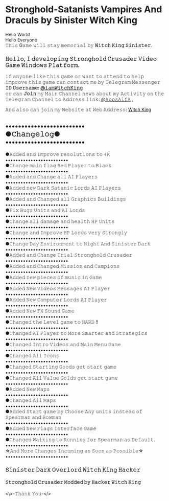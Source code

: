 # Stronghold-Satanists Vampires And Draculs by Sinister Witch King
Hello World\
Hello Everyone\
𝚃𝚑𝚒𝚜 G𝚊𝚖𝚎 𝚠𝚒𝚕𝚕 𝚜𝚝𝚊𝚢 𝚖𝚎𝚖𝚘𝚛𝚒𝚊𝚕 𝚋𝚢 **𝚆𝚒𝚝𝚌𝚑 𝙺𝚒𝚗𝚐 𝚂𝚒𝚗𝚒𝚜𝚝𝚎𝚛**.

### 𝙷𝚎𝚕𝚕𝚘, 𝙸 𝚍𝚎𝚟𝚎𝚕𝚘𝚙𝚒𝚗𝚐 ******𝚂𝚝𝚛𝚘𝚗𝚐𝚑𝚘𝚕𝚍 𝙲𝚛𝚞𝚜𝚊𝚍𝚎𝚛****** 𝚅𝚒𝚍𝚎𝚘 𝙶𝚊𝚖𝚎 𝚆𝚒𝚗𝚍𝚘𝚠𝚜 𝙿𝚕𝚊𝚝𝚏𝚘𝚛𝚖.
𝚒𝚏 𝚊𝚗𝚢𝚘𝚗𝚎 𝚕𝚒𝚔𝚎 𝚝𝚑𝚒𝚜 𝚐𝚊𝚖𝚎 𝚘𝚛 𝚠𝚊𝚗𝚝 𝚝𝚘 𝚊𝚝𝚝𝚎𝚗𝚍 𝚝𝚘 𝚑𝚎𝚕𝚙 𝚒𝚖𝚙𝚛𝚘𝚟𝚎 𝚝𝚑𝚒𝚜 𝚐𝚊𝚖𝚎 𝚌𝚊𝚗 𝚌𝚘𝚗𝚝𝚊𝚌𝚝 𝚖𝚎 𝚋𝚢 𝚃𝚎𝚕𝚎𝚐𝚛𝚊𝚖 𝙼𝚎𝚜𝚜𝚎𝚗𝚐𝚎𝚛 **𝙸𝙳 𝚄𝚜𝚎𝚛𝚗𝚊𝚖𝚎: [@𝚒𝚊𝚖𝚆𝚒𝚝𝚌𝚑𝙺𝚒𝚗𝚐](https://t.me/iamWitchKing)**\
𝚘𝚛 𝚌𝚊𝚗 **𝙹𝚘𝚒𝚗** 𝚖𝚢 𝙼𝚊𝚒𝚗 𝙲𝚑𝚊𝚗𝚗𝚎𝚕 𝚗𝚎𝚠𝚜 𝚊𝚋𝚘𝚞𝚝 𝚖𝚢 𝙰𝚌𝚝𝚒𝚟𝚒𝚝𝚢 𝚘𝚗 𝚝𝚑𝚎 𝚃𝚎𝚕𝚎𝚐𝚛𝚊𝚖 𝙲𝚑𝚊𝚗𝚗𝚎𝚕 𝚝𝚘 𝙰𝚍𝚍𝚛𝚎𝚜𝚜 𝚕𝚒𝚗𝚔: [@𝙰𝚙𝚙𝚜𝙰𝚕𝚏𝙰](https://t.me/AppsAlfA) ,

𝙰𝚗𝚍 𝚊𝚕𝚜𝚘 𝚌𝚊𝚗 𝚓𝚘𝚒𝚗 𝚖𝚢 𝚆𝚎𝚋𝚜𝚒𝚝𝚎 𝚊𝚝 𝚆𝚎𝚋 𝙰𝚍𝚍𝚛𝚎𝚜𝚜: [Witch King](𝚑𝚝𝚝𝚙𝚜//:𝚆𝚒𝚝𝚌𝚑𝙺𝚒𝚗𝚐.𝙼𝚗.𝙲𝚘)

•••••••••••••••••••••••••\
●**𝙲𝚑𝚊𝚗𝚐𝚎𝚕𝚘𝚐**●\
•••••••••••••••••••••••••
-
●𝙰𝚍𝚍𝚎𝚍 𝚊𝚗𝚍 𝙸𝚖𝚙𝚛𝚘𝚟𝚎 𝚛𝚎𝚜𝚘𝚕𝚞𝚝𝚒𝚘𝚗𝚜 𝚝𝚘 𝟺𝙺\
•••••••••••••••••••••••••\
●𝙲𝚑𝚊𝚗𝚐𝚎 𝚖𝚊𝚒𝚗 𝚏𝚕𝚊𝚐 𝚁𝚎𝚍 𝙿𝚕𝚊𝚢𝚎𝚛 𝚝𝚘 𝙱𝚕𝚊𝚌𝚔\
•••••••••••••••••••••••••\
●𝙰𝚍𝚍𝚎𝚍 𝚊𝚗𝚍 𝙲𝚑𝚊𝚗𝚐𝚎 𝚊𝚕𝚕 𝙰𝙸 𝙿𝚕𝚊𝚢𝚎𝚛𝚜\
•••••••••••••••••••••••••\
●𝙰𝚍𝚍𝚎𝚍 𝚗𝚎𝚠 𝙳𝚊𝚛𝚔 𝚂𝚊𝚝𝚊𝚗𝚒𝚌 𝙻𝚘𝚛𝚍𝚜 𝙰𝙸 𝙿𝚕𝚊𝚢𝚎𝚛𝚜\
•••••••••••••••••••••••••\
●𝙰𝚍𝚍𝚎𝚍 𝚊𝚗𝚍 𝙲𝚑𝚊𝚗𝚐𝚎𝚍 𝚊𝚕𝚕 𝙶𝚛𝚊𝚙𝚑𝚒𝚌𝚜 𝙱𝚞𝚒𝚕𝚍𝚒𝚗𝚐𝚜\
•••••••••••••••••••••••••\
●𝙵𝚒𝚡 𝙱𝚞𝚐𝚜 𝚄𝚗𝚒𝚝𝚜 𝚊𝚗𝚍 𝙰𝙸 𝙻𝚘𝚛𝚍𝚜\
•••••••••••••••••••••••••\
●𝙲𝚑𝚊𝚗𝚐𝚎 𝚊𝚕𝚕 𝚍𝚊𝚖𝚊𝚐𝚎 𝚊𝚗𝚍 𝚑𝚎𝚊𝚕𝚝𝚑 𝙷𝙿 𝚄𝚗𝚒𝚝𝚜\
•••••••••••••••••••••••••\
●𝙲𝚑𝚊𝚗𝚐𝚎 𝚊𝚗𝚍 𝙸𝚖𝚙𝚛𝚘𝚟𝚎 𝙷𝙿 𝙻𝚘𝚛𝚍𝚜 𝚟𝚎𝚛𝚢 𝚂𝚝𝚛𝚘𝚗𝚐𝚕𝚢\
•••••••••••••••••••••••••\
●𝙲𝚑𝚊𝚗𝚐𝚎 𝙳𝚊𝚢 𝙴𝚗𝚟𝚒𝚛𝚘𝚗𝚖𝚎𝚗𝚝 𝚝𝚘 𝙽𝚒𝚐𝚑𝚝 𝙰𝚗𝚍 𝚂𝚒𝚗𝚒𝚜𝚝𝚎𝚛 𝙳𝚊𝚛𝚔\
•••••••••••••••••••••••••\
●𝙰𝚍𝚍𝚎𝚍 𝚊𝚗𝚍 𝙲𝚑𝚊𝚗𝚐𝚎 𝚃𝚛𝚒𝚊𝚕 𝚂𝚝𝚛𝚘𝚗𝚐𝚑𝚘𝚕𝚍 𝙲𝚛𝚞𝚜𝚊𝚍𝚎𝚛\
•••••••••••••••••••••••••\
●𝙰𝚍𝚍𝚎𝚍 𝚊𝚗𝚍 𝙲𝚑𝚊𝚗𝚐𝚎𝚍 𝙼𝚒𝚜𝚜𝚒𝚘𝚗 𝚊𝚗𝚍 𝙲𝚊𝚖𝚙𝚒𝚘𝚗𝚜\
•••••••••••••••••••••••••\
●𝙰𝚍𝚍𝚎𝚍 𝚗𝚎𝚠 𝚙𝚒𝚎𝚌𝚎𝚜 𝚘𝚏 𝚖𝚞𝚜𝚒𝚌 𝚒𝚗 𝙶𝚊𝚖𝚎\
•••••••••••••••••••••••••\
●𝙰𝚍𝚍𝚎𝚍 𝙽𝚎𝚠 𝚅𝚒𝚍𝚎𝚘𝚜 𝙼𝚎𝚜𝚜𝚊𝚐𝚎𝚜 𝙰𝙸 𝙿𝚕𝚊𝚢𝚎𝚛\
•••••••••••••••••••••••••\
●𝙰𝚍𝚍𝚎𝚍 𝙽𝚎𝚠 𝙲𝚘𝚖𝚙𝚞𝚝𝚎𝚛 𝙻𝚘𝚛𝚍𝚜 𝙰𝙸 𝙿𝚕𝚊𝚢𝚎𝚛\
•••••••••••••••••••••••••\
●𝙰𝚍𝚍𝚎𝚍 𝙽𝚎𝚠 𝙵𝚇 𝚂𝚘𝚞𝚗𝚍 𝙶𝚊𝚖𝚎\
•••••••••••••••••••••••••\
●𝙲𝚑𝚊𝚗𝚐𝚎𝚍 𝚝𝚑𝚎 𝙻𝚎𝚟𝚎𝚕 𝚐𝚊𝚖𝚎 𝚝𝚘 𝙷𝙰𝚁𝙳 !!\
•••••••••••••••••••••••••\
●𝙲𝚑𝚊𝚗𝚐𝚎𝚍 𝙰𝙸 𝙿𝚕𝚊𝚢𝚎𝚛 𝚝𝚘 𝙼𝚘𝚛𝚎 𝚂𝚖𝚊𝚛𝚝𝚎𝚛 𝚊𝚗𝚍 𝚂𝚝𝚛𝚊𝚝𝚎𝚐𝚒𝚌𝚜\
•••••••••••••••••••••••••\
●𝙲𝚑𝚊𝚗𝚐𝚎𝚍 𝙸𝚗𝚝𝚛𝚘 𝚅𝚒𝚍𝚎𝚘𝚜 𝚊𝚗𝚍 𝙼𝚊𝚒𝚗 𝙼𝚎𝚗𝚞 𝙶𝚊𝚖𝚎\
•••••••••••••••••••••••••\
●𝙲𝚑𝚊𝚗𝚐𝚎𝚍 𝙰𝚕𝚕 𝙸𝚌𝚘𝚗𝚜\
•••••••••••••••••••••••••\
●𝙲𝚑𝚊𝚗𝚐𝚎𝚍 𝚂𝚝𝚊𝚛𝚝𝚒𝚗𝚐 𝙶𝚘𝚘𝚍𝚜 𝚐𝚎𝚝 𝚜𝚝𝚊𝚛𝚝 𝚐𝚊𝚖𝚎\
•••••••••••••••••••••••••\
●𝙲𝚑𝚊𝚗𝚐𝚎𝚍 𝙰𝚕𝚕 𝚅𝚊𝚕𝚞𝚎 𝙶𝚘𝚕𝚍𝚜 𝚐𝚎𝚝 𝚜𝚝𝚊𝚛𝚝 𝚐𝚊𝚖𝚎\
•••••••••••••••••••••••••\
●𝙰𝚍𝚍𝚎𝚍 𝙽𝚎𝚠 𝙼𝚊𝚙𝚜\
•••••••••••••••••••••••••\
●𝙲𝚑𝚊𝚗𝚐𝚎𝚍 𝙰𝚕𝚕 𝙼𝚊𝚙𝚜\
•••••••••••••••••••••••••\
●𝙰𝚍𝚍𝚎𝚍 𝚂𝚝𝚊𝚛𝚝 𝚐𝚊𝚖𝚎 𝚋𝚢 𝙲𝚑𝚘𝚘𝚜𝚎 𝙰𝚗𝚢 𝚞𝚗𝚒𝚝𝚜 𝚒𝚗𝚜𝚝𝚎𝚊𝚍 𝚘𝚏 𝚂𝚙𝚎𝚊𝚛𝚖𝚊𝚗 𝚊𝚗𝚍 𝙱𝚘𝚠𝚖𝚊𝚗\
•••••••••••••••••••••••••\
●𝙰𝚍𝚍𝚎𝚍 𝙽𝚎𝚠 𝙵𝚕𝚊𝚐𝚜 𝙸𝚗𝚝𝚎𝚛𝚏𝚊𝚌𝚎 𝙶𝚊𝚖𝚎\
•••••••••••••••••••••••••\
●𝙲𝚑𝚊𝚗𝚐𝚎𝚍 𝚆𝚊𝚕𝚔𝚒𝚗𝚐 𝚝𝚘 𝚁𝚞𝚗𝚗𝚒𝚗𝚐 𝚏𝚘𝚛 𝚂𝚙𝚎𝚊𝚛𝚖𝚊𝚗 𝚊𝚜 𝙳𝚎𝚏𝚊𝚞𝚕𝚝.\
•••••••••••••••••••••••••\
☆𝙰𝚗𝚍 𝙼𝚘𝚛𝚎 𝙲𝚑𝚊𝚗𝚐𝚎𝚜 𝙸𝚗𝚌𝚘𝚖𝚒𝚗𝚐 𝚊𝚜 𝚂𝚘𝚘𝚗 𝚊𝚜 𝙿𝚘𝚜𝚜𝚒𝚋𝚕𝚎☆\
•••••••••••••••••••••••••
### 𝚂𝚒𝚗𝚒𝚜𝚝𝚎𝚛 𝙳𝚊𝚛𝚔 𝙾𝚟𝚎𝚛𝚕𝚘𝚛𝚍 𝚆𝚒𝚝𝚌𝚑 𝙺𝚒𝚗𝚐 𝙷𝚊𝚌𝚔𝚎𝚛

#### 𝚂𝚝𝚛𝚘𝚗𝚐𝚑𝚘𝚕𝚍 𝙲𝚛𝚞𝚜𝚊𝚍𝚎𝚛 𝙼𝚘𝚍𝚍𝚎𝚍 𝚋𝚢 𝙷𝚊𝚌𝚔𝚎𝚛 𝚆𝚒𝚝𝚌𝚑 𝙺𝚒𝚗𝚐

<\\>-𝚃𝚑𝚊𝚗𝚔 𝚈𝚘𝚞-</>

